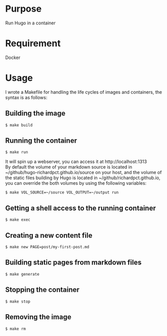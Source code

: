 # Purpose
Run Hugo in a container

# Requirement
Docker

# Usage
I wrote a Makefile for handling the life cycles of images and containers, the
syntax is as follows:

## Building the image
    $ make build

## Running the container
    $ make run

It will spin up a webserver, you can access it at http://localhost:1313  
By default the volume of your markdown source is located in
~/github/hugo-richardpct.github.io/source on your host, and the volume of
the static files building by Hugo is located in ~/github/richardpct.github.io,
you can override the both volumes by using the following variables:

    $ make VOL_SOURCE=~/source VOL_OUTPUT=~/output run

## Getting a shell access to the running container
    $ make exec

## Creating a new content file
    $ make new PAGE=post/my-first-post.md

## Building static pages from markdown files
    $ make generate

## Stopping the container
    $ make stop

## Removing the image
    $ make rm

